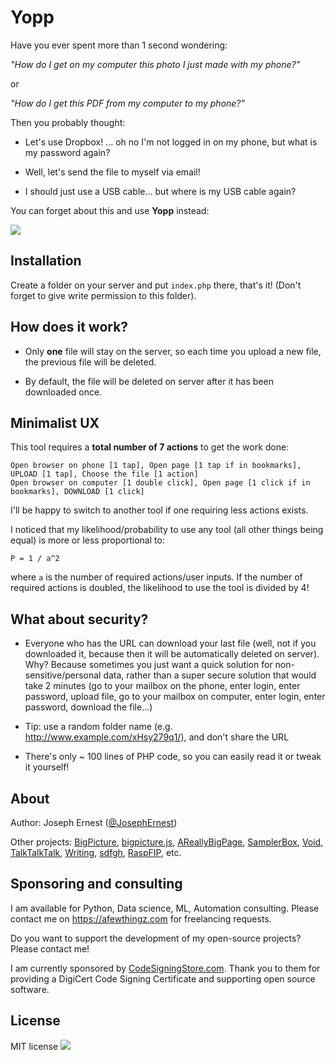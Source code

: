 Yopp
====

Have you ever spent more than 1 second wondering:

*"How do I get on my computer this photo I just made with my phone?"*

or

*"How do I get this PDF from my computer to my phone?"*

Then you probably thought:

* Let's use Dropbox! ... oh no I'm not logged in on my phone, but what is my password again?

* Well, let's send the file to myself via email!

* I should just use a USB cable... but where is my USB cable again?

You can forget about this and use **Yopp** instead:

<img src="https://i.imgur.com/QzpdbzA.gif" />


Installation
----
Create a folder on your server and put `index.php` there, that's it! (Don't forget to give write permission to this folder).

How does it work?
----

* Only **one** file will stay on the server, so each time you upload a new file, the previous file will be deleted.

* By default, the file will be deleted on server after it has been downloaded once.

Minimalist UX
----

This tool requires a **total number of 7 actions** to get the work done:

    Open browser on phone [1 tap], Open page [1 tap if in bookmarks], UPLOAD [1 tap], Choose the file [1 action]
    Open browser on computer [1 double click], Open page [1 click if in bookmarks], DOWNLOAD [1 click]
    
I'll be happy to switch to another tool if one requiring less actions exists.

I noticed that my likelihood/probability to use any tool (all other things being equal) is more or less proportional to:

    P = 1 / a^2
    
where `a` is the number of required actions/user inputs. If the number of required actions is doubled, the likelihood to use the tool is divided by 4!


What about security?
----

* Everyone who has the URL can download your last file (well, not if you downloaded it, because then it will be automatically deleted on server). Why? Because sometimes you just want a quick solution for non-sensitive/personal data, rather than a super secure solution that would take 2 minutes (go to your mailbox on the phone, enter login, enter password, upload file, go to your mailbox on computer, enter login, enter password, download the file...)

* Tip: use a random folder name (e.g. http://www.example.com/xHsy279q1/), and don't share the URL

* There's only ~ 100 lines of PHP code, so you can easily read it or tweak it yourself!

About
----

Author: Joseph Ernest ([@JosephErnest](https://twitter.com/JosephErnest))

Other projects: [BigPicture](http://bigpicture.bi), [bigpicture.js](https://github.com/josephernest/bigpicture.js), [AReallyBigPage](https://github.com/josephernest/AReallyBigPage), [SamplerBox](http://www.samplerbox.org), [Void](https://github.com/josephernest/void), [TalkTalkTalk](https://github.com/josephernest/TalkTalkTalk), [Writing](https://github.com/josephernest/writing), [sdfgh](https://github.com/josephernest/sdfgh), [RaspFIP](https://github.com/josephernest/RaspFIP/), etc.

Sponsoring and consulting
----

I am available for Python, Data science, ML, Automation consulting. Please contact me on https://afewthingz.com for freelancing requests.

Do you want to support the development of my open-source projects? Please contact me!

I am currently sponsored by [CodeSigningStore.com](https://codesigningstore.com). Thank you to them for providing a DigiCert Code Signing Certificate and supporting open source software.

License
----
MIT license
![](https://gget.it/pixel/yopp.png)
